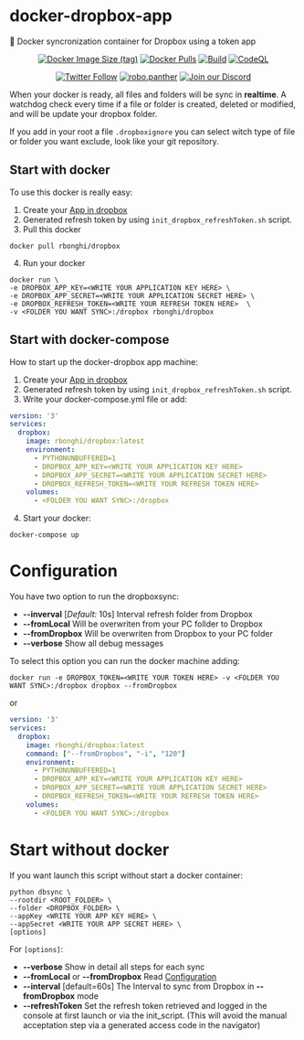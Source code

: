 # docker-dropbox-app
:whale: Docker syncronization container for Dropbox using a token app 

<p align="center">
  <a href="https://hub.docker.com/r/rbonghi/dropbox"><img alt="Docker Image Size (tag)" src="https://img.shields.io/docker/image-size/rbonghi/dropbox/latest"></a>
  <a href="https://hub.docker.com/r/rbonghi/dropbox"><img alt="Docker Pulls" src="https://img.shields.io/docker/pulls/rbonghi/dropbox" /></a>
  <a href="https://github.com/rbonghi/docker-dropbox-app/actions/workflows/build.yml"><img alt="Build" src="https://github.com/rbonghi/docker-dropbox-app/actions/workflows/build.yml/badge.svg" /></a>
  <a href="https://github.com/rbonghi/docker-dropbox-app/actions/workflows/github-code-scanning/codeql"><img alt="CodeQL" src="https://github.com/rbonghi/docker-dropbox-app/actions/workflows/github-code-scanning/codeql/badge.svg" /></a>
</p>
<p align="center">
  <a href="https://twitter.com/raffaello86"><img alt="Twitter Follow" src="https://img.shields.io/twitter/follow/raffaello86?style=social" /></a>
  <a href="https://www.instagram.com/robo.panther/"><img alt="robo.panther" src="https://img.shields.io/badge/Follow:-robo.panther-E4405F?style=social&logo=instagram" /></a>
  <a href="https://discord.gg/BFbuJNhYzS"><img alt="Join our Discord" src="https://img.shields.io/discord/1060563771048861817?color=%237289da&label=discord" /></a>
</p>

When your docker is ready, all files and folders will be sync in **realtime**. A watchdog check every time if a file or folder is created, deleted or modified, and will be update your dropbox folder.

If you add in your root a file `.dropboxignore` you can select witch type of file or folder you want exclude, look like your git repository.

## Start with docker
To use this docker is really easy:
1. Create your [App in dropbox](https://www.dropbox.com/developers/reference/getting-started#app%20console)
2. Generated refresh token by using `init_dropbox_refreshToken.sh` script. 
3. Pull this docker
```
docker pull rbonghi/dropbox
```
4. Run your docker
```
docker run \
-e DROPBOX_APP_KEY=<WRITE YOUR APPLICATION KEY HERE> \
-e DROPBOX_APP_SECRET=<WRITE YOUR APPLICATION SECRET HERE> \
-e DROPBOX_REFRESH_TOKEN=<WRITE YOUR REFRESH TOKEN HERE>  \
-v <FOLDER YOU WANT SYNC>:/dropbox rbonghi/dropbox
```

## Start with docker-compose
How to start up the docker-dropbox app machine:
1. Create your [App in dropbox](https://www.dropbox.com/developers/reference/getting-started#app%20console)
2. Generated refresh token by using `init_dropbox_refreshToken.sh` script.
3. Write your docker-compose.yml file or add:
```yml
version: '3'
services:
  dropbox:
    image: rbonghi/dropbox:latest
    environment:
      - PYTHONUNBUFFERED=1
      - DROPBOX_APP_KEY=<WRITE YOUR APPLICATION KEY HERE>
      - DROPBOX_APP_SECRET=<WRITE YOUR APPLICATION SECRET HERE>
      - DROPBOX_REFRESH_TOKEN=<WRITE YOUR REFRESH TOKEN HERE>
    volumes:
      - <FOLDER YOU WANT SYNC>:/dropbox
```
4. Start your docker:
```
docker-compose up
```

# Configuration
You have two option to run the dropboxsync:
* **--inverval** [_Default:_ 10s] Interval refresh folder from Dropbox
* **--fromLocal** Will be overwriten from your PC follder to Dropbox
* **--fromDropbox** Will be overwriten from Dropbox to your PC folder
* **--verbose** Show all debug messages

To select this option you can run the docker machine adding:
```
docker run -e DROPBOX_TOKEN=<WRITE YOUR TOKEN HERE> -v <FOLDER YOU WANT SYNC>:/dropbox dropbox --fromDropbox
```
or
```yml
version: '3'
services:
  dropbox:
    image: rbonghi/dropbox:latest
    command: ["--fromDropbox", "-i", "120"]
    environment:
      - PYTHONUNBUFFERED=1
      - DROPBOX_APP_KEY=<WRITE YOUR APPLICATION KEY HERE>
      - DROPBOX_APP_SECRET=<WRITE YOUR APPLICATION SECRET HERE>
      - DROPBOX_REFRESH_TOKEN=<WRITE YOUR REFRESH TOKEN HERE>
    volumes:
      - <FOLDER YOU WANT SYNC>:/dropbox
```

# Start without docker
If you want launch this script without start a docker container:
```
python dbsync \ 
--rootdir <ROOT_FOLDER> \
--folder <DROPBOX_FOLDER> \
--appKey <WRITE YOUR APP KEY HERE> \
--appSecret <WRITE YOUR APP SECRET HERE> \
[options]
```
For `[options]`:
* **--verbose** Show in detail all steps for each sync
* **--fromLocal** or **--fromDropbox** Read [Configuration](#configuration)
* **--interval** [default=60s] The Interval to sync from Dropbox in **--fromDropbox** mode
* **--refreshToken** Set the refresh token retrieved and logged in the console at first launch or via the init_script. (This will avoid the manual acceptation step via a generated access code in the navigator)
